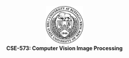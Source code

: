 <p align="center">
<img src="images/ub.png" alt="gray.jpg" width="100" height="100"> <br>
  <b>CSE-573: Computer Vision Image Processing </b>
</p>

